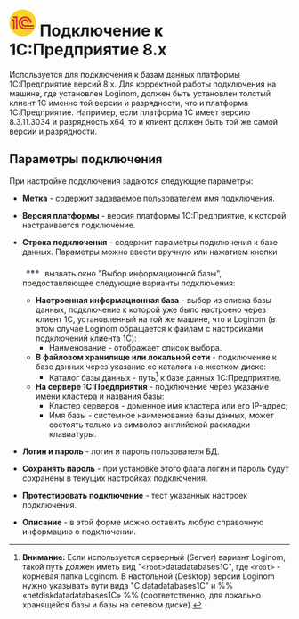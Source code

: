 # ![](../../../media/app/icons/vendors/1cv8connection.svg) Подключение к 1C:Предприятие 8.x

Используется для подключения к базам данных платформы 1С:Предприятие версий 8.x. Для корректной работы подключения на машине, где установлен Loginom, должен быть установлен толстый клиент 1С именно той версии и разрядности, что и платформа 1С:Предприятие. Например, если платформа 1С имеет версию 8.3.11.3034 и разрядность x64, то и клиент должен быть той же самой версии и разрядности.

## Параметры подключения

При настройке подключения задаются следующие параметры:

* **Метка** - содержит задаваемое пользователем имя подключения.
* **Версия платформы** - версия платформы 1С:Предприятие, к которой настраивается подключение.
* **Строка подключения** - содержит параметры подключения к базе данных. Параметры можно ввести вручную или нажатием кнопки ![](../../../media/app/icons/toolbar-18/browse.svg) вызвать окно "Выбор информационной базы", предоставляющее следующие варианты подключения:
  * **Настроенная информационная база** - выбор из списка базы данных, подключение к которой уже было настроено через клиент 1С, установленный на той же машине, что и Loginom (в этом случае Loginom обращается к файлам с настройками подключений клиента 1С):
    * Наименование - отображает список выбора.
  * **В файловом хранилище или локальной сети** - подключение к базе данных через указание ее каталога на жестком диске:
    * Каталог базы данных - путь[^1] к базе данных 1С:Предприятие.  
  * **На сервере 1С:Предприятия** - подключение через указание имени кластера и названия базы:
    * Кластер серверов - доменное имя кластера или его IP-адрес;
    * Имя базы - системное наименование базы данных, может состоять только из символов английской раскладки клавиатуры.

* **Логин и пароль** - логин и пароль пользователя БД.

* **Сохранять пароль** - при установке этого флага логин и пароль будут сохранены в текущих настройках подключения.

* **Протестировать подключение** - тест указанных настроек подключения.

* **Описание** - в этой форме можно оставить любую справочную информацию о подключении.

[^1]: **Внимание:** Если используется серверный (Server) вариант Loginom, такой путь должен иметь вид "`<root>`datadatabases1C", где `<root>` - корневая папка Loginom. В настольной (Desktop) версии Loginom нужно указывать пути вида "C:datadatabases1C" и %% «netdiskdatadatabases1C» %%  (соответственно, для локально хранящейся базы и базы на сетевом диске).